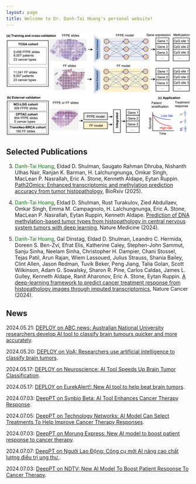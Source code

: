 ```yaml
---
layout: page
title: Welcome to Dr. Danh-Tai Hoang's personal website!
---
```



![deeppt](/images/path2omics.png "Path2Omics")

## Selected Publications

3. <span style="color:green">Danh-Tai Hoang</span>, Eldad D. Shulman, Saugato Rahman Dhruba, Nishanth Ulhas Nair, Ranjan K. Barman, H. Lalchungnunga, Omkar Singh, MacLean P. Nasrallah, Eric A. Stone, Kenneth Aldape, Eytan Ruppin.
[Path2Omics: Enhanced transcriptomic and methylation prediction accuracy from tumor histopathology](https://www.biorxiv.org/content/10.1101/2025.02.26.640189v1),
BioRxiv (2025).

2. <span style="color:green">Danh-Tai Hoang</span>, Eldad D. Shulman, Rust Turakulov, Zied Abdullaev, Omkar Singh, Emma M. Campagnolo, H. Lalchungnunga, Eric A. Stone,
MacLean P. Nasrallah, Eytan Ruppin, Kenneth Aldape.
[Prediction of DNA methylation-based tumor types from histopathology in central nervous system tumors with deep learning](https://www.nature.com/articles/s41591-024-02995-8),
Nature Medicine (2024).

1. <span style="color:green">Danh-Tai Hoang</span>, Gal Dinstag, Eldad D. Shulman, Leandro C. Hermida, Doreen S. Ben-Zvi, Efrat Elis, Katherine Caley, Stephen-John Sammut, Sanju Sinha, Neelam Sinha, Christopher H. Dampier, Chani Stossel, Tejas Patil, Arun Rajan, Wiem Lassoued, Julius Strauss, Shania Bailey, Clint Allen, Jason Redman, Tuvik Beker, Peng Jiang, Talia Golan, Scott Wilkinson, Adam G. Sowalsky, Sharon R. Pine, Carlos Caldas, James L. Gulley, Kenneth Aldape, Ranit Aharonov, Eric A. Stone, Eytan Ruppin.
[A deep-learning framework to predict cancer treatment response from histopathology images through imputed transcriptomics](https://www.nature.com/articles/s43018-024-00793-2),
Nature Cancer (2024).


## News

2024.05.21: [DEPLOY on ABC news: Australian National University researchers develop AI tool to classify brain tumours quicker and more accurately](https://www.abc.net.au/news/2024-05-22/act-anu-artificial-intelligence-classify-brain-tumours-quicker/103876090).

2024.05.20: [DEPLOY on VoA: Researchers use artificial intelligence to classify brain tumors](https://www.voanews.com/a/researchers-use-artificial-intelligence-to-classify-brain-tumors/7619029.html).

2024.05.17: [DEPLOY on Neuroscience: AI Tool Speeds Up Brain Tumor Classification](https://neurosciencenews.com/ai-brain-cancer-26133/).

2024.05.17: [DEPLOY on EurekAlert!: New AI tool to help beat brain tumors](https://www.eurekalert.org/news-releases/1045077).

2024.07.03: [DeepPT on Synbio Beta: AI Tool Enhances Cancer Therapy Response](https://www.synbiobeta.com/read/ai-tool-enhances-improves-cancer-therapy-response).

2024.07.05: [DeepPT on Technology Networks: AI Model Can Select Treatments To Help Improve Cancer Therapy Responses](https://www.technologynetworks.com/cancer-research/news/ai-model-can-select-treatments-to-help-improve-cancer-therapy-responses-388467).

2024.07.03: [DeepPT on Morung Express: New AI model to boost patient response to cancer therapy](https://www.morungexpress.com/new-ai-model-to-boost-patient-response-to-cancer-therapy).

2024.07.07: [DeepPT on Người Lao Động: Công cụ mới AI nâng cao chất lượng điều trị ung thư ](https://nld.com.vn/cong-cu-ai-moi-nang-cao-chat-luong-dieu-tri-ung-thu-196240706205631014.htm).

2024.07.03: [DeepPT on NDTV: New AI Model To Boost Patient Response To Cancer Therapy](https://www.ndtv.com/artificial-intelligence/ai-cancer-cancer-therapy-new-ai-model-to-boost-patient-response-to-cancer-therapy-6026172).